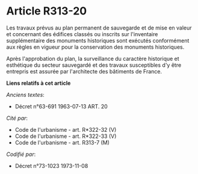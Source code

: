 # Article R313-20

Les travaux prévus au plan permanent de sauvegarde et de mise en valeur et concernant des édifices classés ou inscrits sur
l'inventaire supplémentaire des monuments historiques sont exécutés conformément aux règles en vigueur pour la conservation
des monuments historiques.

Après l'approbation du plan, la surveillance du caractère historique et esthétique du secteur sauvegardé et des travaux
susceptibles d'y être entrepris est assurée par l'architecte des bâtiments de France.

**Liens relatifs à cet article**

_Anciens textes_:

  - Décret n°63-691 1963-07-13 ART. 20

_Cité par_:

  - Code de l'urbanisme - art. R*322-32 (V)
  - Code de l'urbanisme - art. R*322-33 (V)
  - Code de l'urbanisme - art. R313-7 (M)

_Codifié par_:

  - Décret n°73-1023 1973-11-08

